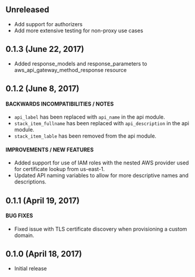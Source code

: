 ## Unreleased
* Add support for authorizers
* Add more extensive testing for non-proxy use cases

## 0.1.3 (June 22, 2017)
* Added response_models and response_parameters to aws_api_gateway_method_response resource

## 0.1.2 (June 8, 2017)

#### BACKWARDS INCOMPATIBILITIES / NOTES
* `api_label` has been replaced with `api_name` in the api module.
* `stack_item_fullname` has been replaced with `api_description` in the api module.
* `stack_item_lable` has been removed from the api module.

#### IMPROVEMENTS / NEW FEATURES
* Added support for use of IAM roles with the nested AWS provider used for certificate lookup from us-east-1.
* Updated API naming variables to allow for more descriptive names and descriptions.

## 0.1.1 (April 19, 2017)

#### BUG FIXES
* Fixed issue with TLS certificate discovery when provisioning a custom domain.

## 0.1.0 (April 18, 2017)
* Initial release
